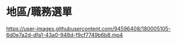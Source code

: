 # 地區/職務選單

https://user-images.githubusercontent.com/94596408/180005105-6d0e7a2d-dfa1-43a0-948d-f9cf7749b6b8.mp4
